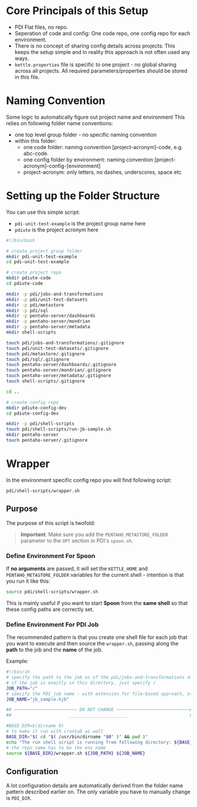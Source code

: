 # Core Principals of this Setup

- PDI Flat files, no repo.
- Seperation of code and config: One code repo, one config repo for each environment.
- There is no concept of sharing config details across projects: This keeps the setup simple and in reality this approach is not often used any ways.
- `kettle.properties` file is specific to one project - no global sharing across all projects. All required parameters/properties should be stored in this file.

# Naming Convention

Some logic to automatically figure out project name and environment
This relies on following folder name conventions:

- one top level group folder - no specific naming convention
- within this folder:
  - one code folder: naming convention [project-acronym]-code, e.g. abc-code.
  - one config folder by environment: naming convention [project-acronym]-config-[environment]
  - project-acronym: only letters, no dashes, underscores, space etc 

# Setting up the Folder Structure

You can use this simple script:

- `pdi-unit-test-example` is the project group name here
- `pdiute` is the project acronym here

```bash
#!/bin/bash

# create project group folder
mkdir pdi-unit-test-example
cd pdi-unit-test-example

# create project repo
mkdir pdiute-code
cd pdiute-code

mkdir -p pdi/jobs-and-transformations
mkdir -p pdi/unit-test-datasets
mkdir -p pdi/metastore
mkdir -p pdi/sql
mkdir -p pentaho-server/dashboards
mkdir -p pentaho-server/mondrian
mkdir -p pentaho-server/metadata
mkdir shell-scripts

touch pdi/jobs-and-transformations/.gitignore
touch pdi/unit-test-datasets/.gitignore
touch pdi/metastore/.gitignore
touch pdi/sql/.gitignore
touch pentaho-server/dashboards/.gitignore
touch pentaho-server/mondrian/.gitignore
touch pentaho-server/metadata/.gitignore
touch shell-scripts/.gitignore

cd ..

# create config repo
mkdir pdiute-config-dev
cd pdiute-config-dev

mkdir -p pdi/shell-scripts
touch pdi/shell-scripts/run-jb-sample.sh
mkdir pentaho-server
touch pentaho-server/.gitignore
```

# Wrapper

In the environment specific config repo you will find following script: 
 
```
pdi/shell-scripts/wrapper.sh
```

## Purpose

The purpose of this script is twofold:

> **Important**: Make sure you add the `PENTAHO_METASTORE_FOLDER` parameter to the `OPT` section in PDI's `spoon.sh`.

### Define Environment For Spoon

If **no arguments** are passed, it will set the `KETTLE_HOME` and `PENTAHO_METASTORE_FOLDER` variables for the current shell - intention is that you run it like this:

```bash
source pdi/shell-scripts/wrapper.sh
```

This is mainly useful if you want to start **Spoon** from the **same shell** so that these config paths are correctly set.

### Define Environment For PDI Job

The recommended pattern is that you create one shell file for each job that you want to execute and then source the `wrapper.sh`, passing along the **path** to the job and the **name** of the job.

Example:

```bash
#!/bin/sh
# specify the path to the job as of the pdi/jobs-and-transformations directory
# if the job is exactly in this directory, just specify /
JOB_PATH="/"
# specify the PDI job name - with extension for file-based approach, otherwise without
JOB_NAME="jb_sample.kjb"

## ~~~~~~~~~~~~~~~~~~~~~~~~ DO NOT CHANGE ~~~~~~~~~~~~~~~~~~~~~~~~~~~~##
##                      ______________________                        ##

#BASE_DIR=$(dirname 0)
# to make it run with crontab as well
BASE_DIR="$( cd "$( /usr/bin/dirname "$0" )" && pwd )"
echo "The run shell script is running from following directory: ${BASE_DIR}"
# the repo name has to be the env name
source ${BASE_DIR}/wrapper.sh ${JOB_PATH} ${JOB_NAME}
```

## Configuration

A lot configuration details are automatically derived from the folder name pattern described earlier on. The only variable you have to manually change is `PDI_DIR`.